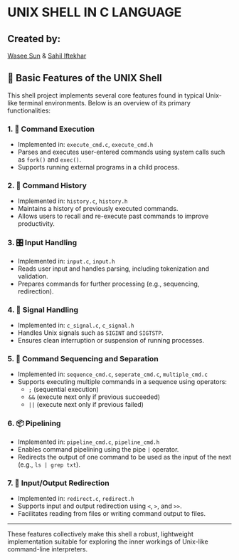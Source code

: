# UNIX SHELL IN C LANGUAGE

## Created by:

[Wasee Sun](https://github.com/waseesun) & [Sahil Iftekhar](https://github.com/sahil-iftekhar)


## 🔧 Basic Features of the UNIX Shell

This shell project implements several core features found in typical Unix-like terminal environments. Below is an overview of its primary functionalities:

### 1. 🧠 Command Execution
- Implemented in: `execute_cmd.c`, `execute_cmd.h`
- Parses and executes user-entered commands using system calls such as `fork()` and `exec()`.
- Supports running external programs in a child process.

### 2. 📜 Command History
- Implemented in: `history.c`, `history.h`
- Maintains a history of previously executed commands.
- Allows users to recall and re-execute past commands to improve productivity.

### 3. 🎛️ Input Handling
- Implemented in: `input.c`, `input.h`
- Reads user input and handles parsing, including tokenization and validation.
- Prepares commands for further processing (e.g., sequencing, redirection).

### 4. 🚨 Signal Handling
- Implemented in: `c_signal.c`, `c_signal.h`
- Handles Unix signals such as `SIGINT` and `SIGTSTP`.
- Ensures clean interruption or suspension of running processes.

### 5. 🔗 Command Sequencing and Separation
- Implemented in: `sequence_cmd.c`, `seperate_cmd.c`, `multiple_cmd.c`
- Supports executing multiple commands in a sequence using operators:
  - `;` (sequential execution)
  - `&&` (execute next only if previous succeeded)
  - `||` (execute next only if previous failed)

### 6. 📦 Pipelining
- Implemented in: `pipeline_cmd.c`, `pipeline_cmd.h`
- Enables command pipelining using the pipe `|` operator.
- Redirects the output of one command to be used as the input of the next (e.g., `ls | grep txt`).

### 7. 📁 Input/Output Redirection
- Implemented in: `redirect.c`, `redirect.h`
- Supports input and output redirection using `<`, `>`, and `>>`.
- Facilitates reading from files or writing command output to files.

---

These features collectively make this shell a robust, lightweight implementation suitable for exploring the inner workings of Unix-like command-line interpreters.
